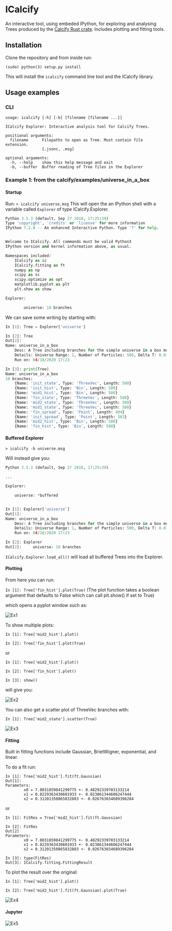 # ICalcify

An interactive tool, using embeded IPython, for exploring and analysing Trees produced by the [Calcify Rust crate](https://crates.io/crates/calcify "Calcify crates.io entry").
Includes plotting and fitting tools.

## Installation

Clone the repository and from inside run:

`(sudo) python(3) setup.py install`

This will install the `icalcify` command line tool and the ICalcify library.

## Usage examples
### CLI
```
usage: icalcify [-h] [-b] [filename [filename ...]]

ICalcify Explorer: Interactive analysis tool for Calcify Trees.

positional arguments:
  filename      Filepaths to open as Tree. Must contain file extension.
                [.jsonc, .msg]

optional arguments:
  -h, --help    show this help message and exit
  -b, --buffer  Buffer reading of Tree files in the Explorer

```
### Example 1: from the calcify/examples/universe\_in\_a\_box
#### Startup

Run:
`> icalcify universe.msg`
This will open the an IPython shell with a variable called `Explorer` of type ICalcify.Explorer.

```python
Python 3.5.3 (default, Sep 27 2018, 17:25:39)
Type 'copyright', 'credits' or 'license' for more information
IPython 7.2.0 -- An enhanced Interactive Python. Type '?' for help.


Welcome to ICalcify. All commands must be valid Python3
IPython version and kernel information above, as usual.

Namespaces included:
    ICalcify as ic
    ICalcify.fitting as ft
    numpy as np
    scipy as sc
    scipy.optimize as opt
    matplotlib.pyplot as plt
    plt.show as show

Explorer:

    	universe: 10 branches

```

We can save some writing by starting with:

```python
In [1]: Tree = Explorer['universe']

In [2]: Tree
Out[2]:
Name: universe_in_a_box
	Desc: A Tree including branches for the simple universe in a box multiparticle simulation.
	Details: Universe Range: 1, Number of Particles: 500, Delta T: 0.01, Time steps: 2000, Total Time: 20
	Run on: 04/18/2020 17:23

In [3]: print(Tree)
Name: universe_in_a_box
10 branches:
	{Name: 'init_state', Type: 'ThreeVec', Length: 500}
	{Name: 'init_hist', Type: 'Bin', Length: 500}
	{Name: 'mid1_hist', Type: 'Bin', Length: 500}
	{Name: 'fin_state', Type: 'ThreeVec', Length: 500}
	{Name: 'mid2_state', Type: 'ThreeVec', Length: 500}
	{Name: 'mid1_state', Type: 'ThreeVec', Length: 500}
	{Name: 'fin_spread', Type: 'Point', Length: 404}
	{Name: 'init_spread', Type: 'Point', Length: 383}
	{Name: 'mid2_hist', Type: 'Bin', Length: 500}
	{Name: 'fin_hist', Type: 'Bin', Length: 500}

```
#### Buffered Explorer
`> icalcify -b universe.msg`

Will instead give you:

```python
Python 3.5.3 (default, Sep 27 2018, 17:25:39)

...

Explorer:

	universe: *buffered


In [1]: Explorer['universe']                                                                                                     
Out[1]:
Name: universe_in_a_box
	Desc: A Tree including branches for the simple universe in a box multiparticle simulation.
	Details: Universe Range: 1, Number of Particles: 500, Delta T: 0.01, Time steps: 2000, Total Time: 20
	Run on: 04/18/2020 17:23

In [2]: Explorer                                                                                                  
Out[2]: 	universe: 10 branches

```

`ICalcify.Explorer.load_all()` will load all buffered Trees into the Explorer.

#### Plotting

From here you can run:

`In [1]: Tree['fin_hist'].plot(True)`
(The plot function takes a boolean argument that defaults to False which can call plt.show() if set to True)

which opens a pyplot window such as:

![Ex1](img/img_1.png?raw=true "Example 1")

To show multiple plots:

```
In [1]: Tree['mid2_hist'].plot()

In [2]: Tree['fin_hist'].plot(True)
```

or

```
In [1]: Tree['mid2_hist'].plot()

In [2]: Tree['fin_hist'].plot()

In [3]: show()
```

will give you:

![Ex2](img/img_2.png?raw=true "Example 2")

You can also get a scatter plot of ThreeVec branches with:

`In [1]: Tree['mid2_state'].scatter(True)`

![Ex3](img/img_3.png?raw=true "Example 3")

#### Fitting

Built in fitting functions include Gaussian, BrietWigner, exponential, and linear.

To do a fit run:

```
In [1]: Tree['mid2_hist'].fit(ft.Gaussian)
Out[1]:
Parameters:
        x0 = 7.8031859841299775 +- 0.48292339703133214
        x1 = 0.8229363430601933 +- 0.023861344606247444
        x2 = 0.31201350865832883 +- 0.026763654689396284
```

or

```
In [1]: FitRes = Tree['mid2_hist'].fit(ft.Gaussian)

In [2]: FitRes
Out[2]
Parameters:
        x0 = 7.8031859841299775 +- 0.48292339703133214
        x1 = 0.8229363430601933 +- 0.023861344606247444
        x2 = 0.31201350865832883 +- 0.026763654689396284

In [3]: type(FitRes)
Out[3]: ICalcify.fitting.FittingResult
```

To plot the result over the original:

```
In [1]: Tree['mid2_hist'].plot()

In [2]: Tree['mid2_hist'].fit(ft.Gaussian).plot(True)
```

![Ex4](img/img_4.png?raw=true "Example 4")

#### Jupyter

![Ex5](img/img_5.png?raw=true "Example 5")
